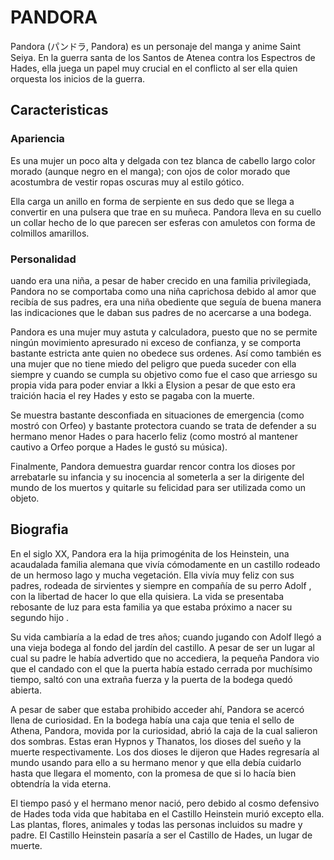 # PANDORA
Pandora (パンドラ, Pandora) es un personaje del manga y anime Saint Seiya. En la guerra santa de los Santos de Atenea contra los Espectros de Hades, ella juega un papel muy crucial en el conflicto al ser ella quien orquesta los inicios de la guerra.

## Caracteristicas

### Apariencia
Es una mujer un poco alta y delgada con tez blanca de cabello largo color morado (aunque negro en el manga); con ojos de color morado que acostumbra de vestir ropas oscuras muy al estilo gótico.

Ella carga un anillo en forma de serpiente en sus dedo que se llega a convertir en una pulsera que trae en su muñeca. Pandora lleva en su cuello un collar hecho de lo que parecen ser esferas con amuletos con forma de colmillos amarillos.

### Personalidad
uando era una niña, a pesar de haber crecido en una familia privilegiada, Pandora no se comportaba como una niña caprichosa debido al amor que recibía de sus padres, era una niña obediente que seguía de buena manera las indicaciones que le daban sus padres de no acercarse a una bodega.

Pandora es una mujer muy astuta y calculadora, puesto que no se permite ningún movimiento apresurado ni exceso de confianza, y se comporta bastante estricta ante quien no obedece sus ordenes. Así como también es una mujer que no tiene miedo del peligro que pueda suceder con ella siempre y cuando se cumpla su objetivo como fue el caso que arriesgo su propia vida para poder enviar a Ikki a Elysion a pesar de que esto era traición hacia el rey Hades y esto se pagaba con la muerte.

Se muestra bastante desconfiada en situaciones de emergencia (como mostró con Orfeo) y bastante protectora cuando se trata de defender a su hermano menor Hades o para hacerlo feliz (como mostró al mantener cautivo a Orfeo porque a Hades le gustó su música).

Finalmente, Pandora demuestra guardar rencor contra los dioses por arrebatarle su infancia y su inocencia al  someterla a ser la dirigente del mundo de los muertos y quitarle su felicidad para ser utilizada como un objeto.

## Biografia
En el siglo XX, Pandora era la hija primogénita de los Heinstein, una acaudalada familia alemana que vivía cómodamente en un castillo rodeado de un hermoso lago y mucha vegetación. Ella vivía muy feliz con sus padres, rodeada de sirvientes y siempre en compañía de su perro Adolf , con la libertad de hacer lo que ella quisiera. La vida se presentaba rebosante de luz para esta familia ya que estaba próximo a nacer su segundo hijo .

Su vida cambiaría a la edad de tres años; cuando jugando con Adolf llegó a una vieja bodega al fondo del jardín del castillo. A pesar de ser un lugar al cual su padre le había advertido que no accediera, la pequeña Pandora vio que el candado con el que la puerta había estado cerrada por muchísimo tiempo, saltó con una extraña fuerza y la puerta de la bodega quedó abierta.

A pesar de saber que estaba prohibido acceder ahí, Pandora se acercó llena de curiosidad. En la bodega había una caja que tenia el sello de Athena, Pandora, movida por la curiosidad, abrió la caja de la cual salieron dos sombras. Estas eran Hypnos y Thanatos, los dioses del sueño y la muerte respectivamente. Los dos dioses le dijeron que Hades regresaría al mundo usando para ello a su hermano menor y que ella debía cuidarlo hasta que llegara el momento, con la promesa de que si lo hacía bien obtendría la vida eterna.


El tiempo pasó y el hermano menor nació, pero debido al cosmo defensivo de Hades toda vida que habitaba en el Castillo Heinstein murió excepto ella. Las plantas, flores, animales y todas las personas incluidos su madre y padre. El Castillo Heinstein pasaría a ser el Castillo de Hades, un lugar de muerte.

